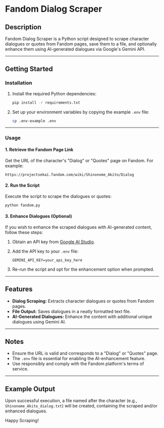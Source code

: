# Fandom Dialog Scraper

## Description
Fandom Dialog Scraper is a Python script designed to scrape character dialogues or quotes from Fandom pages, save them to a file, and optionally enhance them using AI-generated dialogues via Google's Gemini API.

---

## Getting Started

### Installation

1. Install the required Python dependencies:
   ```bash
   pip install -r requirements.txt
   ```

2. Set up your environment variables by copying the example `.env` file:
   ```bash
   cp .env-example .env
   ```

---

### Usage

#### 1. Retrieve the Fandom Page Link
   
   Get the URL of the character's "Dialog" or "Quotes" page on Fandom. For example:
   
   ```
   https://projectsekai.fandom.com/wiki/Shinonome_Akito/Dialog
   ```

#### 2. Run the Script
   Execute the script to scrape the dialogues or quotes:
   ```bash
   python fandom.py
   ```

#### 3. Enhance Dialogues (Optional)
   If you wish to enhance the scraped dialogues with AI-generated content, follow these steps:

   1. Obtain an API key from [Google AI Studio](https://aistudio.google.com/apikey).
   
   2. Add the API key to your `.env` file:
      ```env
      GEMINI_API_KEY=your_api_key_here
      ```

   3. Re-run the script and opt for the enhancement option when prompted.

---

## Features
- **Dialog Scraping:** Extracts character dialogues or quotes from Fandom pages.
- **File Output:** Saves dialogues in a neatly formatted text file.
- **AI-Generated Dialogues:** Enhance the content with additional unique dialogues using Gemini AI.

---

## Notes
- Ensure the URL is valid and corresponds to a "Dialog" or "Quotes" page.
- The `.env` file is essential for enabling the AI-enhancement feature.
- Use responsibly and comply with the Fandom platform's terms of service.

---

## Example Output

Upon successful execution, a file named after the character (e.g., `Shinonome_Akito_dialog.txt`) will be created, containing the scraped and/or enhanced dialogues.

Happy Scraping!

